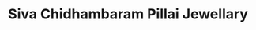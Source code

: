 ---
title: "Siva Chidhambaram Pillai Jewellary"
url: /thanjavur/siva-chidhambaram-pillai-jewellary/
shop: jewelry
---